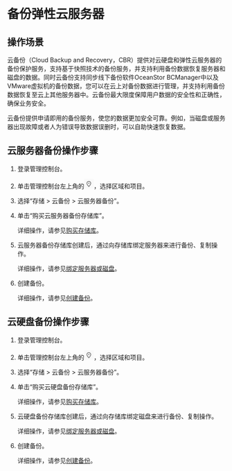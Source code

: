 # 备份弹性云服务器<a name="ZH-CN_TOPIC_0096304614"></a>

## 操作场景<a name="section5441517105316"></a>

云备份（Cloud Backup and Recovery，CBR）提供对云硬盘和弹性云服务器的备份保护服务，支持基于快照技术的备份服务，并支持利用备份数据恢复服务器和磁盘的数据。同时云备份支持同步线下备份软件OceanStor BCManager中以及VMware虚拟机的备份数据，您可以在云上对备份数据进行管理，并支持利用备份数据恢复至云上其他服务器中。云备份最大限度保障用户数据的安全性和正确性，确保业务安全。

云备份提供申请即用的备份服务，使您的数据更加安全可靠。例如，当磁盘或服务器出现故障或者人为错误导致数据误删时，可以自助快速恢复数据。

## 云服务器备份操作步骤<a name="section319732521218"></a>

1.  登录管理控制台。
2.  单击管理控制台左上角的![](figures/icon-region.png)，选择区域和项目。
3.  选择“存储 \> 云备份 \> 云服务器备份”。
4.  单击“购买云服务器备份存储库”。

    详细操作，请参见[购买存储库](https://support.huaweicloud.com/qs-cbr/zh-cn_topic_0170938140.html)。

5.  云服务器备份存储库创建后，通过向存储库绑定服务器来进行备份、复制操作。

    详细操作，请参见[绑定服务器或磁盘](https://support.huaweicloud.com/qs-cbr/cbr_02_0009.html)。

6.  创建备份。

    详细操作，请参见[创建备份](https://support.huaweicloud.com/qs-cbr/zh-cn_topic_0170938141.html)。


## 云硬盘备份操作步骤<a name="section202127293205"></a>

1.  登录管理控制台。
2.  单击管理控制台左上角的![](figures/icon-region.png)，选择区域和项目。
3.  选择“存储 \> 云备份 \> 云服务器备份”。
4.  单击“购买云硬盘备份存储库”。

    详细操作，请参见[购买存储库](https://support.huaweicloud.com/qs-cbr/zh-cn_topic_0170938140.html)。

5.  云硬盘备份存储库创建后，通过向存储库绑定磁盘来进行备份、复制操作。

    详细操作，请参见[绑定服务器或磁盘](https://support.huaweicloud.com/qs-cbr/cbr_02_0009.html)。

6.  创建备份。

    详细操作，请参见[创建备份](https://support.huaweicloud.com/qs-cbr/zh-cn_topic_0170938141.html)。


